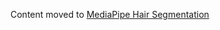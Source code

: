 Content moved to
[MediaPipe Hair Segmentation](https://google.github.io/mediapipe/solutions/hair_segmentation)
